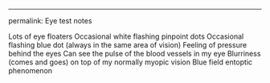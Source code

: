 ---
permalink: Eye test notes

Lots of eye floaters
Occasional white flashing pinpoint dots 
Occasional flashing blue dot (always in the same area of vision) 
Feeling of pressure behind the eyes 
Can see the pulse of the blood vessels in my eye 
Blurriness (comes and goes) on top of my normally myopic vision 
Blue field entoptic phenomenon